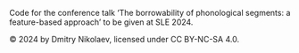 Code for the conference talk ‘The borrowability of phonological segments: a feature-based approach’ to be given at SLE 2024.

© 2024 by Dmitry Nikolaev, licensed under CC BY-NC-SA 4.0.